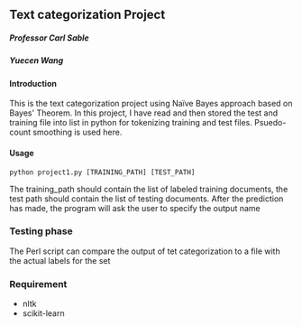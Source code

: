 ## Text categorization Project

##### Professor Carl Sable
##### Yuecen Wang

#### Introduction
This is the text categorization project using Na&#x00EF;ve Bayes approach based on Bayes' Theorem. In this project, I have read and then stored the test and training file into list in python for tokenizing training and test files. Psuedo-count smoothing is used here.

#### Usage
```
python project1.py [TRAINING_PATH] [TEST_PATH]
```
The training_path should contain the list of labeled training documents, the test path should contain the list of testing documents.
After the prediction has made, the program will ask the user to specify the output name

### Testing phase
The Perl script can compare the output of tet categorization to a file with the actual labels for the set

### Requirement
* nltk
* scikit-learn

